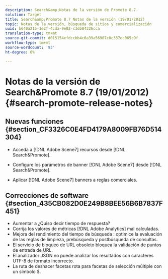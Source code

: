 ```yaml
---
description: Search&amp;Notas de la versión de Promote 8.7.
solution: Target
title: Search&amp;Promote 8.7 Notas de la versión (19/01/2012)
topic: Notas de la versión, búsqueda de sitios y comercialización
uuid: b640a215-1e2f-4cda-9e02-c3db04326cca
translation-type: tm+mt
source-git-commit: d015154efdccbb4c6a39a56907c0c337ec065c9f
workflow-type: tm+mt
source-wordcount: '93'
ht-degree: 0%

---
```



# Notas de la versión de Search&amp;Promote 8.7 (19/01/2012){#search-promote-release-notes}

## Nuevas funciones {#section_CF3326C0E4FD4179A8009FB76D514304}

* Acceda a [!DNL Adobe Scene7] recursos desde [!DNL Search&Promote].
* Configure los parámetros de banner [!DNL Adobe Scene7] desde [!DNL Search&Promote].

* Aplicar [!DNL Adobe Scene7] banners a reglas comerciales.

## Correcciones de software {#section_435CB082D0E249B8BEE56B6B7837F451}

* Aumentar a ¿Quiso decir tiempo de respuesta?
* Corrija los valores de métricas [!DNL Adobe Analytics] mal calculadas.
* Mejora del rendimiento del tiempo de búsqueda : optimice la evaluación de las reglas de limpieza, prebúsqueda y postbúsqueda de consultas.
* El servicio de bloqueo de URL obsoleto bloquea la validación de puntos de entrada de URL.
* El analizador JSON no puede analizar los resultados con caracteres UTF-8 de formato incorrecto.
* La ruta de deshacer facetas rota para facetas de selección múltiple con un símbolo $.


